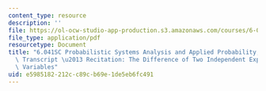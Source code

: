 ```yaml
---
content_type: resource
description: ''
file: https://ol-ocw-studio-app-production.s3.amazonaws.com/courses/6-041sc-probabilistic-systems-analysis-and-applied-probability-fall-2013/e5985182212cc89cb69e1de5eb6fc491_MIT6_041SCF13_The_Difference_of_Two_Independent_Exponential_Random_Variables_300k.pdf
file_type: application/pdf
resourcetype: Document
title: "6.041SC Probabilistic Systems Analysis and Applied Probability, Fall 2013\
  \ Transcript \u2013 Recitation: The Difference of Two Independent ExponentialRandom\
  \ Variables"
uid: e5985182-212c-c89c-b69e-1de5eb6fc491
---
```

